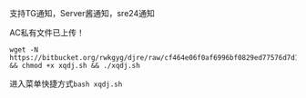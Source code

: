 
支持TG通知，Server酱通知，sre24通知

AC私有文件已上传！

```
wget -N https://bitbucket.org/rwkgyg/djre/raw/cf464e06f0af6996bf0829ed77576d7d160c30c6/xqdj.sh && chmod +x xqdj.sh && ./xqdj.sh
```

进入菜单快捷方式```bash xqdj.sh```


